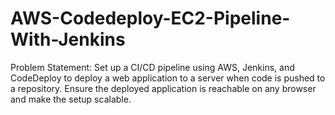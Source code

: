 # AWS-Codedeploy-EC2-Pipeline-With-Jenkins
Problem Statement: Set up a CI/CD pipeline using AWS, Jenkins, and CodeDeploy to deploy a web application to a server when code is pushed to a repository. Ensure the deployed application is reachable on any browser and make the setup scalable.
